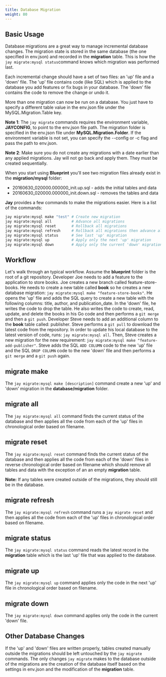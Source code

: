 ```yaml
---
title: Database Migration
weight: 80
---
```


## Basic Usage

Database migrations are a great way to manage incremental database changes.
The migration state is stored in the same database (the one specified in
env.json) and recorded in the **migration** table. This is how the
`jay migrate:mysql status`command knows which migration was performed last.

Each incremental change should have a set of two files: an 'up' file and a
'down' file. The 'up' file contains code (like SQL) which is applied to the
database you add features or fix bugs in your database. The 'down' file contains
the code to remove the change or undo it.

More than one migration can now be run on a database. You just have to specify
a different table value in the env.json file under the MySQL.Migration.Table key.

**Note 1**: The `jay migrate` commands requires the environment variable,
**JAYCONFIG**, to point to the env.json file path. The migration folder is specified
in the env.json file under **MySQL.Migration.Folder**. If the environment variable
is not set, you can specify the --config or -c flag and pass the path to env.json.

**Note 2**: Make sure you do not create any migrations with a date earlier than
any applied migrations. Jay will not go back and apply them. They must be
created sequentially.

When you start using **Blueprint** you'll see two migration files already exist
in the **migration/mysql** folder:

* 20160630_020000.000000_init.up.sql - adds the initial tables and data
* 20160630_020000.000000_init.down.sql - removes the tables and data

**Jay** provides a few commands to make the migrations easier. Here is a list
of the commands:

```bash
jay migrate:mysql make "test" # Create new migration
jay migrate:mysql all         # Advance all migrations
jay migrate:mysql reset       # Rollback all migrations
jay migrate:mysql refresh     # Rollback all migrations then advance all migrations
jay migrate:mysql status      # See last 'up' migration
jay migrate:mysql up          # Apply only the next 'up' migration
jay migrate:mysql down        # Apply only the current 'down' migration
```

## Workflow

Let's walk through an typical workflow. Assume the **blueprint** folder is the
root of a git repository. Developer Joe needs to add a feature to the
application to store books. Joe creates a new branch called feature-store-books.
He needs to create a new table called **book** so he creates a new database
migration: `jay migrate:mysql make "feature-store-books"`. He opens the 'up' file
and adds the SQL query to create a new table with the following columns: title,
author, and publication_date. In the 'down' file, he writes the code to drop the
table. He also writes the code to create, read, update, and
delete the books in his Go code and then performs a `git merge` and then a
`git push`. Developer Steve needs to add an additional column to the
**book** table called: publisher. Steve performs a `git pull` to download the
latest code from the repository. In order to update his local database to the
latest version of code, runs: `jay migrate:mysql all`. Then, Steve creates a new
migration for the new requirement: `jay migrate:mysql make "feature-add-publisher"`.
Steve adds the SQL `ADD COLUMN` code to the new 'up' file and the SQL
`DROP COLUMN` code to the new 'down' file and then performs a `git merge` and a
`git push` again.

## migrate make

The `jay migrate:mysql make [description]` command create a new 'up' and 'down'
migration in the **database/migration** folder.

## migrate all

The `jay migrate:mysql all` command finds the current status of the database and then
applies all the code from each of the 'up' files in chronological order based on
filename.

## migrate reset

The `jay migrate:mysql reset` command finds the current status of the database and
then applies all the code from each of the 'down' files in reverse chronological
order based on filename which should remove all tables and data with the
exception of an an empty **migration** table.

**Note:** If any tables were created outside of the migrations, they should
still be in the database.

## migrate refresh

The `jay migrate:mysql refresh` command runs a `jay migrate reset` and then applies
all the code from each of the 'up' files in chronological order based on
filename.

## migrate status

The `jay migrate:mysql status` command reads the latest record in the **migration**
table which is the last 'up' file that was applied to the database.

## migrate up

The `jay migrate:mysql up` command applies only the code in the next 'up' file in
chronological order based on filename.

## migrate down

The `jay migrate:mysql down` command applies only the code in the current 'down' file.

## Other Database Changes

If the 'up' and 'down' files are written properly, tables created manually
outside the migrations should be left untouched by the `jay migrate` commands.
The only changes `jay migrate` makes to the database outside of the migrations
are the creation of the database itself based on the settings in env.json and
the modification of the **migration** table.
